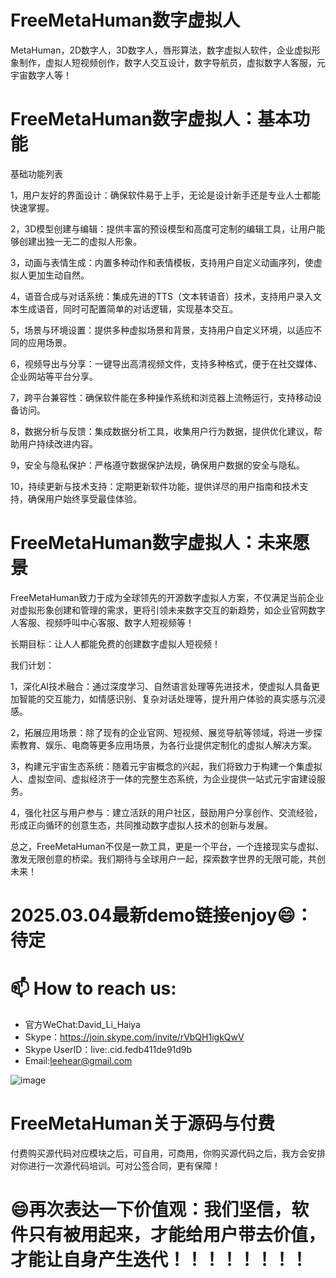 # FreeMetaHuman数字虚拟人
MetaHuman，2D数字人，3D数字人，唇形算法，数字虚拟人软件，企业虚拟形象制作，虚拟人短视频创作，数字人交互设计，数字导航员，虚拟数字人客服，元宇宙数字人等！

# FreeMetaHuman数字虚拟人：基本功能

基础功能列表

1，用户友好的界面设计：确保软件易于上手，无论是设计新手还是专业人士都能快速掌握。
    
2，3D模型创建与编辑：提供丰富的预设模型和高度可定制的编辑工具，让用户能够创建出独一无二的虚拟人形象。
    
3，动画与表情生成：内置多种动作和表情模板，支持用户自定义动画序列，使虚拟人更加生动自然。
    
4，语音合成与对话系统：集成先进的TTS（文本转语音）技术，支持用户录入文本生成语音，同时可配置简单的对话逻辑，实现基本交互。

5，场景与环境设置：提供多种虚拟场景和背景，支持用户自定义环境，以适应不同的应用场景。

6，视频导出与分享：一键导出高清视频文件，支持多种格式，便于在社交媒体、企业网站等平台分享。

7，跨平台兼容性：确保软件能在多种操作系统和浏览器上流畅运行，支持移动设备访问。

8，数据分析与反馈：集成数据分析工具，收集用户行为数据，提供优化建议，帮助用户持续改进内容。

9，安全与隐私保护：严格遵守数据保护法规，确保用户数据的安全与隐私。

10，持续更新与技术支持：定期更新软件功能，提供详尽的用户指南和技术支持，确保用户始终享受最佳体验。

# FreeMetaHuman数字虚拟人：未来愿景

FreeMetaHuman致力于成为全球领先的开源数字虚拟人方案，不仅满足当前企业对虚拟形象创建和管理的需求，更将引领未来数字交互的新趋势，如企业官网数字人客服、视频呼叫中心客服、数字人短视频等！

长期目标：让人人都能免费的创建数字虚拟人短视频！

我们计划：

1，深化AI技术融合：通过深度学习、自然语言处理等先进技术，使虚拟人具备更加智能的交互能力，如情感识别、复杂对话处理等，提升用户体验的真实感与沉浸感。

2，拓展应用场景：除了现有的企业官网、短视频、展览导航等领域，将进一步探索教育、娱乐、电商等更多应用场景，为各行业提供定制化的虚拟人解决方案。
    
3，构建元宇宙生态系统：随着元宇宙概念的兴起，我们将致力于构建一个集虚拟人、虚拟空间、虚拟经济于一体的完整生态系统，为企业提供一站式元宇宙建设服务。
    
4，强化社区与用户参与：建立活跃的用户社区，鼓励用户分享创作、交流经验，形成正向循环的创意生态，共同推动数字虚拟人技术的创新与发展。

总之，FreeMetaHuman不仅是一款工具，更是一个平台，一个连接现实与虚拟、激发无限创意的桥梁。我们期待与全球用户一起，探索数字世界的无限可能，共创未来！

# 2025.03.04最新demo链接enjoy😄：待定

# 📫 How to reach us:
- 官方WeChat:David_Li_Haiya
- Skype：https://join.skype.com/invite/rVbQH1igkQwV
- Skype UserID：live:.cid.fedb411de91d9b
- Email:leehear@gmail.com 

![image](https://github.com/user-attachments/assets/bdc3d3d0-084f-41b4-bbcf-ef87abc66173)

# FreeMetaHuman关于源码与付费
付费购买源代码对应模块之后，可自用，可商用，你购买源代码之后，我方会安排对你进行一次源代码培训。可对公签合同，更有保障！

# 😄再次表达一下价值观：我们坚信，软件只有被用起来，才能给用户带去价值，才能让自身产生迭代！！！！！！！！
